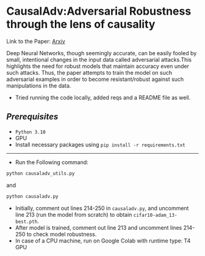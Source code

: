 # CausalAdv:Adversarial Robustness through the lens of causality
Link to the Paper: [Arxiv](https://arxiv.org/pdf/2106.06196.pdf)

Deep Neural Networks, though seemingly accurate, can be easily fooled by small, intentional changes in the input data called adversarial attacks.This highlights the need for robust models that maintain accuracy even under such attacks. Thus, the paper attempts to train the model on such adversarial examples in order to become resistant/robust against such manipulations in the data.


- Tried running the code locally, added reqs and a README file as well.

*Prerequisites*
-------------
- `Python 3.10`
- GPU
- Install necessary packages using `pip install -r requirements.txt`
----------
- Run the Following command:
```bash
python causaladv_utils.py
```
and
```bash
python causaladv.py
```
- Initially, comment out lines 214-250 in `causaladv.py`, and uncomment line 213 (run the model from scratch) to obtain `cifar10-adam_13-best.pth`.
- After model is trained, comment out line 213 and uncomment lines 214-250 to check model robustness.
- In case of a CPU machine, run on Google Colab with runtime type: T4 GPU
